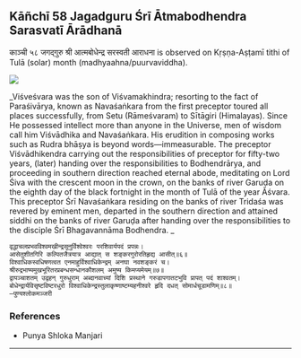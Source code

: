 ## Kāñchī 58 Jagadguru Śrī Ātmabodhendra Sarasvatī Ārādhanā
काञ्ची ५८ जगद्गुरु श्री आत्मबोधेन्द्र सरस्वती आराधना is observed on Kṛṣṇa-Aṣṭamī tithi of Tulā (solar) month (madhyaahna/puurvaviddha).

![](https://github.com/sanskrit-coders/jyotisha/blob/master/jyotisha/panchangam/temporal/festival/images/kanchi-jagadgurus/jagadguru-58.jpg)

_Viśveśvara was the son of Viśvamakhindra; resorting to the fact of Paraśivārya, known as Navaśaṅkara from the first preceptor toured all places successfully, from Setu (Rāmeśvaram) to Sītāgiri (Himalayas). Since He possessed intellect more than anyone in the Universe, men of wisdom call him Viśvādhika and Navaśaṅkara. His erudition in composing works such as Rudra bhāṣya is beyond words—immeasurable. The preceptor Viśvādhikendra carrying out the responsibilities of preceptor for fifty-two years, (later) handing over the responsibilities to Bodhendrārya, and proceeding in southern direction reached eternal abode, meditating on Lord Śiva with the crescent moon in the crown, on the banks of river Garuḍa on the eighth day of the black fortnight in the month of Tulā of the year Ăśvara. This preceptor Śrī Navaśaṅkara residing on the banks of river Tridaśa was revered by eminent men, departed in the southern direction and attained siddhi on the banks of river Garuḍa after handing over the responsibilities to the disciple Śrī Bhagavannāma Bodhendra. _

```
वृद्धाचलप्रभवविश्वमखीन्द्रसूनुर्विश्वेश्वरः परशिवार्यपदं प्रपन्नः।
आसेतुशीतगिरि कल्पितजैत्रयात्र आद्यात् स शङ्करगुरोरतिहृद्य आसीत्॥६॥
विश्वाधिकस्वधिषणत्वत एनमाहुर्विश्वाधिकेन्द्रम् अनघा नवशङ्करं च।
श्रीरुद्रभाष्यमुखभूरितरप्रबन्धसन्धानकौशलम् अमुष्य किमप्यमेयम्॥७॥
द्वापञ्चाशतम् उद्वहन् गुरुधुराम् अब्दानवाच्यां दिशि प्रस्थाने गरुडापगातटभुवि प्रापत् पदं शाश्वतम्।
बोधेन्द्रार्यविसृष्टविष्टरधुरो विश्वाधिकेन्द्रस्तुलाकृष्णाष्टम्यहनीश्वरे हृदि दधत् सोमार्धचूडामणिम्॥८॥
—पुण्यश्लोकमञ्जरी
```
### References
* Punya Shloka Manjari


---
